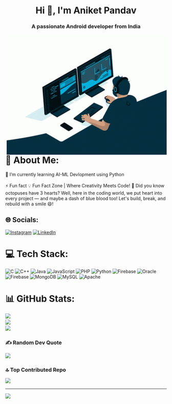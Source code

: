 <h1 align="center">Hi 👋, I'm Aniket Pandav</h1>
<h3 align="center">A passionate Android developer from India</h3>

<img align="right" alt="coding" width="500" src="https://github.com/aniketpandav/aniketpandav/blob/main/development.gif"/>

# 💫 About Me:
🌱 I’m currently learning AI-ML Devlopment using Python<br><br>⚡ Fun fact 💡 Fun Fact Zone | Where Creativity Meets Code! 🚀 Did you know octopuses have 3 hearts? Well, here in the coding world, we put heart into every project — and maybe a dash of blue blood too! Let's build, break, and rebuild with a smile 😄!


## 🌐 Socials:
[![Instagram](https://img.shields.io/badge/Instagram-%23E4405F.svg?logo=Instagram&logoColor=white)](https://instagram.com/a_v_pandav) [![LinkedIn](https://img.shields.io/badge/LinkedIn-%230077B5.svg?logo=linkedin&logoColor=white)](https://linkedin.com/in/aniket-pandav) 

# 💻 Tech Stack:
![C](https://img.shields.io/badge/c-%2300599C.svg?style=plastic&logo=c&logoColor=white) ![C++](https://img.shields.io/badge/c++-%2300599C.svg?style=plastic&logo=c%2B%2B&logoColor=white) ![Java](https://img.shields.io/badge/java-%23ED8B00.svg?style=plastic&logo=openjdk&logoColor=white) ![JavaScript](https://img.shields.io/badge/javascript-%23323330.svg?style=plastic&logo=javascript&logoColor=%23F7DF1E) ![PHP](https://img.shields.io/badge/php-%23777BB4.svg?style=plastic&logo=php&logoColor=white) ![Python](https://img.shields.io/badge/python-3670A0?style=plastic&logo=python&logoColor=ffdd54) ![Firebase](https://img.shields.io/badge/firebase-%23039BE5.svg?style=plastic&logo=firebase) ![Oracle](https://img.shields.io/badge/Oracle-F80000?style=plastic&logo=oracle&logoColor=white) ![Firebase](https://img.shields.io/badge/firebase-a08021?style=plastic&logo=firebase&logoColor=ffcd34) ![MongoDB](https://img.shields.io/badge/MongoDB-%234ea94b.svg?style=plastic&logo=mongodb&logoColor=white) ![MySQL](https://img.shields.io/badge/mysql-4479A1.svg?style=plastic&logo=mysql&logoColor=white) ![Apache](https://img.shields.io/badge/apache-%23D42029.svg?style=plastic&logo=apache&logoColor=white)
# 📊 GitHub Stats:
![](https://github-readme-stats.vercel.app/api?username=aniketpandav&theme=dark&hide_border=false&include_all_commits=true&count_private=true)<br/>
![](https://github-readme-streak-stats.herokuapp.com/?user=aniketpandav&theme=dark&hide_border=false)<br/>
![](https://github-readme-stats.vercel.app/api/top-langs/?username=aniketpandav&theme=dark&hide_border=false&include_all_commits=true&count_private=true&layout=compact)

### ✍️ Random Dev Quote
![](https://quotes-github-readme.vercel.app/api?type=vetical&theme=radical)

### 🔝 Top Contributed Repo
![](https://github-contributor-stats.vercel.app/api?username=aniketpandav&limit=5&theme=radical&combine_all_yearly_contributions=true)

---
[![](https://visitcount.itsvg.in/api?id=aniketpandav&icon=0&color=1)](https://visitcount.itsvg.in)

<!-- Proudly created with GPRM ( https://gprm.itsvg.in ) -->
